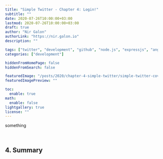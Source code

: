 ```yaml
---
title: "Simple Twitter - Chapter 4: Login!"
subtitle: ""
date: 2020-07-26T10:00:00+03:00
lastmod: 2020-07-26T10:00:00+03:00
draft: true
author: "Nir Galon"
authorLink: "https://nir.galon.io"
description: ""

tags: ["twitter", "development", "github", "node.js", "expressjs", "angular", "ngrx", "modules", "jwt", "token", "controller", "model", "router", "mongodb"]
categories: ["development"]

hiddenFromHomePage: false
hiddenFromSearch: false

featuredImage: "/posts/2020/chapter-4-simple-twitter/simple-twitter-cover.webp"
featuredImagePreview: ""

toc:
  enable: true
math:
  enable: false
lightgallery: true
license: ""
---
```


something

&nbsp;

## 4. Summary
